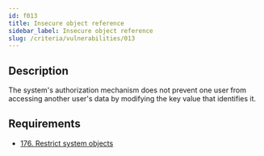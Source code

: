 ```yaml
---
id: f013
title: Insecure object reference
sidebar_label: Insecure object reference
slug: /criteria/vulnerabilities/013
---
```


## Description

The system's authorization mechanism
does not prevent one user
from accessing another user's data
by modifying the key value that identifies it.

## Requirements

- [176. Restrict system objects](/criteria/requirements/data/176)
